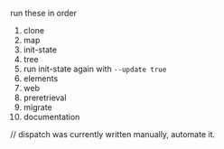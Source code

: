 run these in order

1. clone
2. map
3. init-state
4. tree
5. run init-state again with `--update true`
6. elements
7. web
8. preretrieval
9. migrate
10. documentation

// dispatch was currently written manually, automate it.